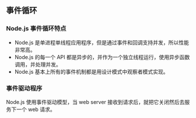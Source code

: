 ## 事件循环

### Node.js 事件循环特点

+ Node.js 是单进程单线程应用程序，但是通过事件和回调支持并发，所以性能非常高。
+ Node.js 的每一个 API 都是异步的，并作为一个独立线程运行，使用异步函数调用，并处理并发。
+ Node.js 基本上所有的事件机制都是用设计模式中观察者模式实现。

### 事件驱动程序

Node.js 使用事件驱动模型，当 web server 接收到请求后，就把它关闭然后去服务下一个 web 请求。